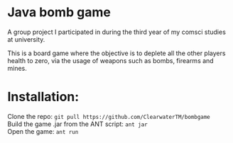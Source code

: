 # Java bomb game

A group project I participated in during the third year of my comsci studies at university.

This is a board game where the objective is to deplete all the other players health to zero, via the usage of weapons such as bombs, firearms and mines.


# Installation:

Clone the repo: `git pull https://github.com/ClearwaterTM/bombgame` \
Build the game .jar from the ANT script: `ant jar` \
Open the game: `ant run`
